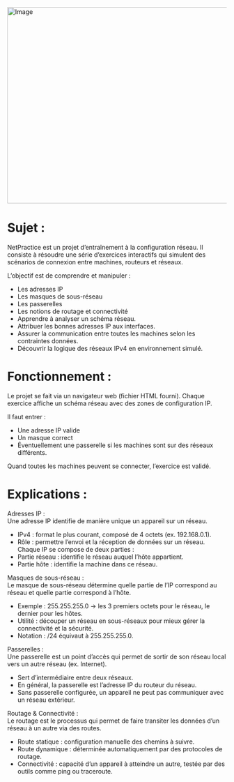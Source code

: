 <img width="720" height="450" alt="Image" src="https://github.com/user-attachments/assets/3df593cf-c98c-4420-8aab-f36e82cfd89b" />

# Sujet :
NetPractice est un projet d’entraînement à la configuration réseau.
Il consiste à résoudre une série d’exercices interactifs qui simulent des scénarios de connexion entre machines, routeurs et réseaux.

L’objectif est de comprendre et manipuler :
- Les adresses IP
- Les masques de sous-réseau
- Les passerelles
- Les notions de routage et connectivité
- Apprendre à analyser un schéma réseau.
- Attribuer les bonnes adresses IP aux interfaces.
- Assurer la communication entre toutes les machines selon les contraintes données.
- Découvrir la logique des réseaux IPv4 en environnement simulé.

# Fonctionnement :
Le projet se fait via un navigateur web (fichier HTML fourni).
Chaque exercice affiche un schéma réseau avec des zones de configuration IP.

Il faut entrer :
- Une adresse IP valide
- Un masque correct
- Éventuellement une passerelle si les machines sont sur des réseaux différents.

Quand toutes les machines peuvent se connecter, l’exercice est validé.

# Explications :

Adresses IP : <br>
Une adresse IP identifie de manière unique un appareil sur un réseau.
- IPv4 : format le plus courant, composé de 4 octets (ex. 192.168.0.1).
- Rôle : permettre l’envoi et la réception de données sur un réseau. <br>
Chaque IP se compose de deux parties :
- Partie réseau : identifie le réseau auquel l’hôte appartient.
- Partie hôte : identifie la machine dans ce réseau.

Masques de sous-réseau : <br>
Le masque de sous-réseau détermine quelle partie de l’IP correspond au réseau et quelle partie correspond à l’hôte.
- Exemple : 255.255.255.0 → les 3 premiers octets pour le réseau, le dernier pour les hôtes.
- Utilité : découper un réseau en sous-réseaux pour mieux gérer la connectivité et la sécurité.
- Notation : /24 équivaut à 255.255.255.0.

Passerelles : <br>
Une passerelle est un point d’accès qui permet de sortir de son réseau local vers un autre réseau (ex. Internet).
- Sert d’intermédiaire entre deux réseaux.
- En général, la passerelle est l’adresse IP du routeur du réseau.
- Sans passerelle configurée, un appareil ne peut pas communiquer avec un réseau extérieur.

Routage & Connectivité : <br>
Le routage est le processus qui permet de faire transiter les données d’un réseau à un autre via des routes.
- Route statique : configuration manuelle des chemins à suivre.
- Route dynamique : déterminée automatiquement par des protocoles de routage.
- Connectivité : capacité d’un appareil à atteindre un autre, testée par des outils comme ping ou traceroute.
